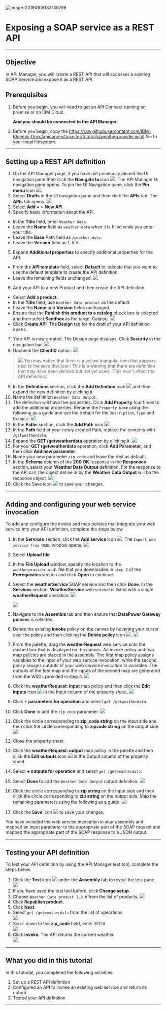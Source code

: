 ![image-20190109183130799](images/image-20190109183130799-7055090.png)



# Exposing a SOAP service as a REST API



---
## Objective
In API Manager, you will create a REST API that will accesses a existing SOAP Service and expose it as a REST API.

## Prerequisites
1. Before you begin, you will need to get an API Connect running on premise or on IBM Cloud.

   **And you should be connected to the API Manager.**

2. Before you begin, copy the  https://raw.githubusercontent.com/IBM-Bluemix-Docs/apiconnect/master/tutorials/weatherprovider.wsdl  file to your local filesystem.

---
## Setting up a REST API definition
1. On the API Manager page, if you have not previously pinned the UI navigation pane then click the **Navigate to** icon ![](images/navigate-to.png). The API Manager UI navigation pane opens. To pin the UI Navigation pane, click the **Pin menu** icon ![](images/pinned.png).
2. Select **Drafts** in the UI navigation pane and then click the **APIs** tab. The **APIs** tab opens.
  ![](images/drafts-api-1.png)
3. Select **Add +** > **New API**.
4. Specify basic information about the API.
  - In the **Title** field, enter `Weather Data`.
  - Leave the **Name** field as `weather-data` when it is filled while you enter your title.	
  - Leave the **Base** Path field as `/weather-data`.
  - Leave the **Version** field as `1.0.0`.
5. Expand **Additional properties** to specify additional properties for the API.
  - From the **API template** field, select **Default** to indicate that you want to use the default template to create the API definition.
  - Leave the remaining fields unchanged.
  ![](images/new-api-1.png)
6. Add your API to a new Product and then create the API definition.
  - Select **Add a product**.
  - In the **Title** field, use `Weather Data product` as the default.
  - Leave the **Name** and **Version** fields unchanged.
  - Ensure that the **Publish this product to a catalog** check box is selected and then select **Sandbox** as the target Catalog.
  ![](images/new-api-2.png)
  - Click **Create API**. The **Design** tab for the draft of your API definition opens.
7. Your API is now created. The Design page displays. Click **Security** in the navigation bar.
  ![](images/api-security-1.png)
8. Uncheck the **ClientID** option.
  ![](images/api-security-2.png)

  >![](images/info.png)
  >You may notice that there is a yellow triangular icon that appears next to the save disk icon.  This is a warning that there are definition that may have been defined but not yet used. (This won't affect the API definition.)
9. In the **Definitions** section, click the **Add Definition** icon ![](images/add-icon.png) and then expand the new definition by clicking it.
10. Name the definition `Weather Data Output`.
11. The definition will have five properties. Click **Add Property** four times to add the additional properties. Rename the `Property Name` using the following as a guide and use the default for the `Description`, `Type` and `Example`:
   ![](images/definition-new-1.png)
12. In the **Paths** section, click the **Add Path** icon ![](images/add-icon.png).
13. In the **Path** field of your newly created Path, replace the contents with `/getweatherdata`.
14. Expand the **GET /getweatherdata** operation by clicking it.
   ![](images/path-new-1.png)
15. For your **GET /getweatherdata** operation, click **Add Parameter**, and then click **Add new parameter**.
16. Name your new parameter `zip_code` and leave the rest as default.
17. In the **Schema** column of the **200 OK** response in the **Responses** section, select your **Weather Data Output** definition. For the response to the API call, the object define in by the **Weather Data Output** will be the response object.
   ![](images/path-new-2.png)
18. Click the Save icon ![](images/save-icon.png) to save your changes.

---
## Adding and configuring your web service invocation
To add and configure the invoke and map policies that integrate your web service into your API definition, complete the steps below.
1. In the **Services** section, click the **Add service** icon ![](images/add-icon.png). The `Import web service from WSDL` window opens.
	![](images/upload-file-1.png)
2. Select **Upload file**.
3. In the **File Upload** window, specify the location to the `weatherprovider.wsdl` file that you downloaded in `step 2` of the **Prerequisites** section and click **Open** to continue.
4. Select the **weatherService** SOAP service and then click **Done**. In the **Services** section, **WeatherService** web service is listed with a single **weatherRequest** operation.
	![](images/upload-file-2.png)

	![](images/services-add-1.png)	
5. Navigate to the **Assemble** tab and then ensure that **DataPower Gateway policies** is selected.
6. Delete the existing **invoke** policy on the canvas by hovering your cursor over the policy and then clicking the **Delete policy** icon ![](images/delete-icon.png).
	![](images/delete-invoke-1.png)	
7. From the palette, drag the **weatherRequest** web service onto the dashed box that is displayed on the canvas. An invoke policy and two map policies are placed in the assembly. The first map policy assigns variables to the input of your web service invocation, while the second policy assigns outputs of your web service invocation to variables. The outputs of the first map and the inputs of the second map are generated from the WSDL provided in step 4.
	![](images/services-add-2.png)	
8. Click the **weatherRequest: input** map policy and then click the **Edit inputs** icon ![](images/edit-icon.png) in the Input column of the property sheet.
	![](images/services-add-3.png)	
9. Click **+ parameters for operation** and select `get /getweatherdata`.
10. Click **Done** to add the `zip_code` parameter.
	![](images/webservice-input-1.png)
11. Click the circle corresponding to **zip_code string** on the input side and then click the circle corresponding to **zipcode string** on the output side.  
	![](images/webservice-input-2.png)
12. Close the property sheet.
13. Click the **weatherRequest: output** map policy in the palette and then click the **Edit outputs** icon ![](images/edit-icon.png) in the Output column of the property sheet.
14. Select **+ outputs for operation** and select `get /getweatherdata`.
15. Select **Done** to add the `Weather Data Output` output definition.
	![](images/webservice-output-1.png)
16. Click the circle corresponding to **zip string** on the input side and then click the circle corresponding to **zip string** on the output side. Map the remaining parameters using the following as a guide.
	![](images/webservice-output-2.png)
17. Click the **Save** icon ![](images/save-icon.png) to save your changes.

You have included the web service invocation in your assembly and mapped an input parameter to the appropriate part of the SOAP request and mapped the appropriate part of the SOAP response to a JSON output.

---
## Testing your API definition
To test your API definition by using the API Manager test tool, complete the steps below.
1. Click the **Test** icon ![](images/test-icon.png) under the **Assembly** tab to reveal the test pane.
	![](images/test-pane-1.png)
2. If you have used the test tool before, click **Change setup**.
3. Choose `Weather Data product 1.0.0` from the list of products.
	![](images/choose-product-1.png)
4. Click **Republish product**.
5. Click **Next**.
6. Select `get /getweatherdata` from the list of operations.  
	![](images/select-operation-1.png)
7. Scroll down to the **zip_code** field, enter `90210`.  
	![](images/test-api-1.png)
8. Click **Invoke**. The API returns the current weather.  
	![](images/test-api-2.png)

---
## What you did in this tutorial
In this tutorial, you completed the following activities:
1. Set up a REST API definition
2. Configured an API to invoke an existing web service and return its output
3. Tested your API definition

---

